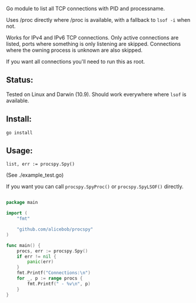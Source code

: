 Go module to list all TCP connections with PID and processname.

Uses /proc directly where /proc is available, with a fallback to `lsof -i` when
not.

Works for IPv4 and IPv6 TCP connections. Only active connections are listed, ports where something is only listening are skipped. Connections where the owning process is unknown are also skipped.

If you want all connections you'll need to run this as root.

Status:
-------

Tested on Linux and Darwin (10.9). Should work everywhere where `lsof` is available.

Install:
--------

`go install`

Usage:
------

`list, err := procspy.Spy()`

(See ./example\_test.go)

If you want you can call `procspy.SpyProc()` or `procspy.SpyLSOF()` directly.

``` go

package main

import (
	"fmt"

	"github.com/alicebob/procspy"
)

func main() {
	procs, err := procspy.Spy()
	if err != nil {
		panic(err)
	}
	fmt.Printf("Connections:\n")
	for _, p := range procs {
		fmt.Printf(" - %v\n", p)
	}
}
```
